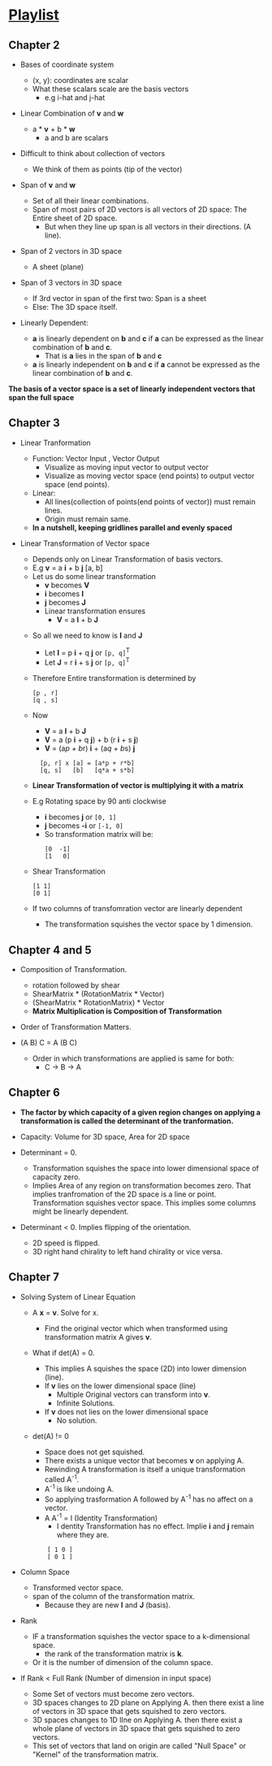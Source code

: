 # [Playlist](https://www.youtube.com/playlist?list=PLZHQObOWTQDPD3MizzM2xVFitgF8hE_ab)

## Chapter 2

- Bases of coordinate system
    + (x, y): coordinates are scalar
    + What these scalars scale are the basis vectors
        * e.g i-hat and j-hat

- Linear Combination of **v** and **w**
    + a * **v** + b * **w**
        + a and b are scalars 

- Difficult to think about collection of vectors
    + We think of them as points (tip of the vector)

- Span of **v** and **w**
    + Set of all their linear combinations.
    + Span of most pairs of 2D vectors is all vectors of 2D space: The Entire sheet of 2D space.
        + But when they line up span is all vectors in their directions. (A line).

- Span of 2 vectors in 3D space
    + A sheet (plane)

- Span of 3 vectors in 3D space
    + If 3rd vector in span of the first two: Span is a sheet
    + Else: The 3D space itself.

- Linearly Dependent:
    + **a** is linearly dependent on **b** and **c** if **a** can be expressed as the linear combination of **b** and **c**.
        * That is **a** lies in the span of **b** and **c**
    + **a** is linearly independent on **b** and **c** if **a** cannot be expressed as the linear combination of **b** and **c**.

**The basis of a vector space is a set of linearly independent vectors that span the full space**

## Chapter 3

- Linear Tranformation
    + Function: Vector Input , Vector Output
        * Visualize as moving input vector to output vector
        * Visualize as moving vector space (end points) to output vector space (end points).
    + Linear: 
        * All lines(collection of points(end points of vector)) must remain lines.
        * Origin must remain same.
    + **In a nutshell, keeping gridlines parallel and evenly spaced**

- Linear Transformation of Vector space 
    + Depends only on Linear Transformation of basis vectors.
    + E.g **v** = a **i** + b **j** [a, b]
    * Let us do some linear transformation
        - **v** becomes **V**
        - **i** becomes **I**
        - **j** becomes **J**
        - Linear transformation ensures
            + **V** = a **I** + b **J**

    + So all we need to know is **I** and **J**
        * Let **I** = p **i** + q **j** or `[p, q]`<sup>T</sup>
        * Let **J** = r **i** + s **j** or `[p, q]`<sup>T</sup>

    + Therefore Entire transformation is determined by 
        ```
        [p , r]  
        [q , s]
        ```

    + Now
        * **V** = a **I** + b **J**
        * **V** = a (p **i** + q **j**) + b (r **i** + s **j**)
        * **V** = (a*p + b*r) **i** + (a*q + b*s) **j**
        ```
          [p, r] x [a] = [a*p + r*b]     
          [q, s]   [b]   [q*a + s*b]
        ```
    + **Linear Transformation of vector is multiplying it with a matrix**

    + E.g Rotating space by 90 anti clockwise
        * **i** becomes **j**  or `[0, 1]`
        * **j** becomes **-i** or `[-1, 0]`
        * So transformation matrix will be:
            ```
            [0  -1]
            [1   0]
            ```

    + Shear Transformation
        ```
        [1 1]
        [0 1]
        ```
    + If two columns of transfomration vector are linearly dependent
        * The transformation squishes the vector space by 1 dimension.

## Chapter 4 and 5

- Composition of Transformation.
    - rotation followed by shear
    - ShearMatrix * (RotationMatrix * Vector)
    - (ShearMatrix * RotationMatrix) * Vector
    - **Matrix Multiplication is Composition of Transformation**

- Order of Transformation Matters.
- (A B) C = A (B C)
    + Order in which transformations are applied is same for both:
        * C -> B -> A

## Chapter 6

- **The factor by which capacity of a given region changes on applying a transformation is called the determinant of the tranformation.**

- Capacity: Volume for 3D space, Area for 2D space
    
- Determinant = 0.
    - Transformation squishes the space into lower dimensional space of capacity zero. 
    - Implies Area of any region on transformation becomes zero. That  implies tranfromation of the 2D space is a line or point. Transformation squishes vector space. This implies some columns might be linearly dependent.

- Determinant < 0. Implies flipping of the orientation.
    - 2D speed is flipped.
    - 3D right hand chirality to left hand chirality or vice versa. 

## Chapter 7

- Solving System of Linear Equation
    + A **x** = **v**. Solve for x.
        * Find the original vector which when transformed using transformation matrix A gives **v**.
    
    + What if det(A) = 0.
        * This implies A squishes the space (2D) into lower dimension (line).
        * If **v** lies on the lower dimensional space (line)  
            - Multiple Original vectors can transform into **v**.
            - Infinite Solutions.
        * If **v** does not lies on the lower dimensional space
            - No solution.

    + det(A) != 0
        * Space does not get squished.
        * There exists a unique vector that becomes **v** on applying A.
        * Rewinding A transformation is itself a unique transformation called A<sup>-1</sup>.
        * A<sup>-1</sup> is like undoing A.
        * So applying trasformation A followed by A<sup>-1</sup> has no affect on a vector.
        * A A<sup>-1</sup> = I (Identity Transformation)
            * I dentity Transformation has no effect. Implie **i** and **j** remain where they are.
        ```
            [ 1 0 ]
            [ 0 1 ]            
        ```
- Column Space
    + Transformed vector space.
    + span of the column of the transformation matrix.
        * Because they are new **I** and **J** (basis).

- Rank
    - IF a transformation squishes the vector space to a k-dimensional space.
        + the rank of the transformation matrix is **k**.
    - Or it is the number of dimension of the column space.

- If Rank < Full Rank (Number of dimension in input space)
    + Some Set of vectors must become zero vectors.
    + 3D spaces changes to 2D plane on Applying A. then there exist a line of vectors in 3D space that gets squished to zero vectors.
    + 3D spaces changes to 1D lIne on Applying A. then there exist a whole plane of vectors in 3D space that gets squished to zero vectors.
    + This set of vectors that land on origin are called "Null Space" or "Kernel" of the transformation matrix.